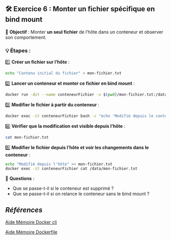 ## **🛠 Exercice 6 : Monter un fichier spécifique en bind mount**
📌 **Objectif** : Monter **un seul fichier** de l’hôte dans un conteneur et observer son comportement.

### **💡 Étapes :**
1️⃣ **Créer un fichier sur l’hôte** :
   ```sh
   echo "Contenu initial du fichier" > mon-fichier.txt
   ```
2️⃣ **Lancer un conteneur et monter ce fichier en bind mount** :
   ```sh
   docker run -dit --name conteneurFichier -v $(pwd)/mon-fichier.txt:/data/mon-fichier.txt ubuntu bash
   ```
3️⃣ **Modifier le fichier à partir du conteneur** :
   ```sh
   docker exec -it conteneurFichier bash -c "echo 'Modifié depuis le conteneur' >> /data/mon-fichier.txt"
   ```
4️⃣ **Vérifier que la modification est visible depuis l’hôte** :
   ```sh
   cat mon-fichier.txt
   ```
5️⃣ **Modifier le fichier depuis l’hôte et voir les changements dans le conteneur** :
   ```sh
   echo "Modifié depuis l'hôte" >> mon-fichier.txt
   docker exec -it conteneurFichier cat /data/mon-fichier.txt
   ```

📌 **Questions** :
- Que se passe-t-il si le conteneur est supprimé ?
- Que se passe-t-il si on relance le conteneur sans le bind mount ?


## *Références*

[Aide Mémoire Docker cli](https://github.com/ycyr/formations/blob/main/docker/aide-memoire/docker-cli-cheatsheet.md)

[Aide Mémoire Dockerfile](https://github.com/ycyr/formations/blob/main/docker/aide-memoire/dockerfile-cheatsheet.md)